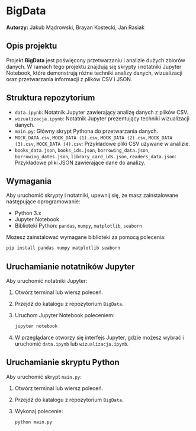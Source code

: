 # BigData

**Autorzy:** Jakub Mądrowski, Brayan Kostecki, Jan Rasiak

## Opis projektu

Projekt **BigData** jest poświęcony przetwarzaniu i analizie dużych zbiorów danych. W ramach tego projektu znajdują się skrypty i notatniki Jupyter Notebook, które demonstrują różne techniki analizy danych, wizualizacji oraz przetwarzania informacji z plików CSV i JSON.

## Struktura repozytorium

- `data.ipynb`: Notatnik Jupyter zawierający analizę danych z plików CSV.
- `wizualizacja.ipynb`: Notatnik Jupyter prezentujący techniki wizualizacji danych.
- `main.py`: Główny skrypt Pythona do przetwarzania danych.
- `MOCK_DATA.csv`, `MOCK_DATA (1).csv`, `MOCK_DATA (2).csv`, `MOCK_DATA (3).csv`, `MOCK_DATA (4).csv`: Przykładowe pliki CSV używane w analizie.
- `books_data.json`, `books_ids.json`, `borrowing_data.json`, `borrowing_dates.json`, `library_card_ids.json`, `readers_data.json`: Przykładowe pliki JSON zawierające dane do analizy.

## Wymagania

Aby uruchomić skrypty i notatniki, upewnij się, że masz zainstalowane następujące oprogramowanie:

- Python 3.x
- Jupyter Notebook
- Biblioteki Python: `pandas`, `numpy`, `matplotlib`, `seaborn`

Możesz zainstalować wymagane biblioteki za pomocą polecenia:

```bash
pip install pandas numpy matplotlib seaborn
```

## Uruchamianie notatników Jupyter

Aby uruchomić notatniki Jupyter:

1. Otwórz terminal lub wiersz poleceń.
2. Przejdź do katalogu z repozytorium `BigData`.
3. Uruchom Jupyter Notebook poleceniem:

   ```bash
   jupyter notebook
   ```

4. W przeglądarce otworzy się interfejs Jupyter, gdzie możesz wybrać i uruchomić `data.ipynb` lub `wizualizacja.ipynb`.

## Uruchamianie skryptu Python

Aby uruchomić skrypt `main.py`:

1. Otwórz terminal lub wiersz poleceń.
2. Przejdź do katalogu z repozytorium `BigData`.
3. Wykonaj polecenie:

   ```bash
   python main.py
   ```
